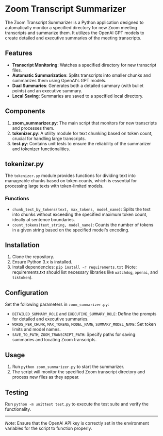 
# Zoom Transcript Summarizer

The Zoom Transcript Summarizer is a Python application designed to automatically monitor a specified directory for new Zoom meeting transcripts and summarize them. It utilizes the OpenAI GPT models to create detailed and executive summaries of the meeting transcripts.

## Features

- **Transcript Monitoring**: Watches a specified directory for new transcript files.
- **Automatic Summarization**: Splits transcripts into smaller chunks and summarizes them using OpenAI's GPT models.
- **Dual Summaries**: Generates both a detailed summary (with bullet points) and an executive summary.
- **Local Saving**: Summaries are saved to a specified local directory.

## Components

1. **zoom_summarizer.py**: The main script that monitors for new transcripts and processes them.
2. **tokenizer.py**: A utility module for text chunking based on token count, crucial for handling large transcripts.
3. **test.py**: Contains unit tests to ensure the reliability of the summarizer and tokenizer functionalities.

## tokenizer.py

The `tokenizer.py` module provides functions for dividing text into manageable chunks based on token counts, which is essential for processing large texts with token-limited models.

### Functions

- `chunk_text_by_tokens(text, max_tokens, model_name)`: Splits the text into chunks without exceeding the specified maximum token count, ideally at sentence boundaries.
- `count_tokens(text_string, model_name)`: Counts the number of tokens in a given string based on the specified model's encoding.

## Installation

1. Clone the repository.
2. Ensure Python 3.x is installed.
3. Install dependencies: `pip install -r requirements.txt` (Note: requirements.txt should list necessary libraries like `watchdog`, `openai`, and `tiktoken`).

## Configuration

Set the following parameters in `zoom_summarizer.py`:

- `DETAILED_SUMMARY_ROLE` and `EXECUTIVE_SUMMARY_ROLE`: Define the prompts for detailed and executive summaries.
- `WORDS_PER_CHUNK`, `MAX_TOKENS`, `MODEL_NAME`, `SUMMARY_MODEL_NAME`: Set token limits and model names.
- `SAVE_TO_PATH`, `ZOOM_TRANSCRIPT_PATH`: Specify paths for saving summaries and locating Zoom transcripts.

## Usage

1. Run `python zoom_summarizer.py` to start the summarizer.
2. The script will monitor the specified Zoom transcript directory and process new files as they appear.

## Testing

Run `python -m unittest test.py` to execute the test suite and verify the functionality.

---

*Note*: Ensure that the OpenAI API key is correctly set in the environment variables for the script to function properly.
